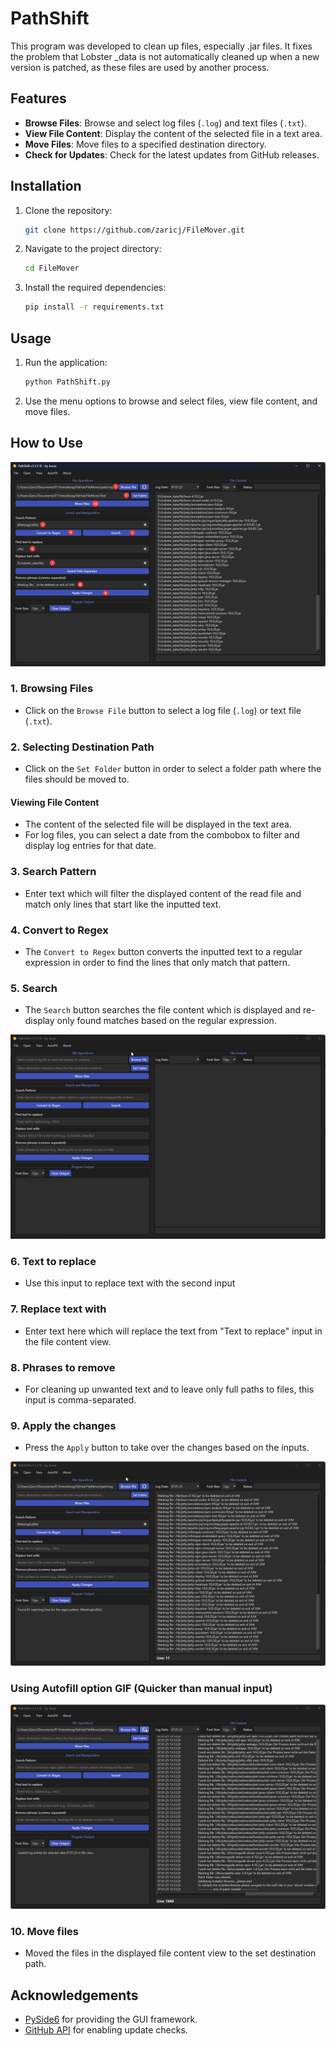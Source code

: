 # PathShift

This program was developed to clean up files, especially .jar files. It fixes the problem that Lobster _data is not automatically cleaned up when a new version is patched, as these files are used by another process.

## Features

- **Browse Files**: Browse and select log files (`.log`) and text files (`.txt`).
- **View File Content**: Display the content of the selected file in a text area.
- **Move Files**: Move files to a specified destination directory.
- **Check for Updates**: Check for the latest updates from GitHub releases.

## Installation

1. Clone the repository:
    ```sh
    git clone https://github.com/zaricj/FileMover.git
    ```

2. Navigate to the project directory:
    ```sh
    cd FileMover
    ```

3. Install the required dependencies:
    ```sh
    pip install -r requirements.txt
    ```

## Usage

1. Run the application:
    ```sh
    python PathShift.py
    ```

2. Use the menu options to browse and select files, view file content, and move files.

## How to Use

![GUI Image](docs/image.png)

### 1. Browsing Files

- Click on the `Browse File` button to select a log file (`.log`) or text file (`.txt`).

### 2. Selecting Destination Path

- Click on the `Set Folder` button in order to select a folder path where the files should be moved to.

#### Viewing File Content

- The content of the selected file will be displayed in the text area.
- For log files, you can select a date from the combobox to filter and display log entries for that date.

### 3. Search Pattern

- Enter text which will filter the displayed content of the read file and match only lines that start like the inputted text.

### 4. Convert to Regex

- The `Convert to Regex` button converts the inputted text to a regular expression in order to find the lines that only match that pattern.

### 5. Search

- The `Search` button searches the file content which is displayed and re-display only found matches based on the regular expression.

![GIF 01](docs/gifs/01_PathShift_SearchFunction.gif)

### 6. Text to replace

- Use this input to replace text with the second input

### 7. Replace text with

- Enter text here which will replace the text from "Text to replace" input in the file content view.

### 8. Phrases to remove

- For cleaning up unwanted text and to leave only full paths to files, this input is comma-separated.

### 9. Apply the changes

- Press the `Apply` button to take over the changes based on the inputs.

![GIF 02](docs/gifs/02_PathShift_TextManiFunction.gif)

### Using Autofill option GIF (Quicker than manual input)

![GIF 03](docs/gifs/03_PathShift_AutoFillFunction.gif)

### 10. Move files

- Moved the files in the displayed file content view to the set destination path.

## Acknowledgements

- [PySide6](https://www.qt.io/qt-for-python) for providing the GUI framework.
- [GitHub API](https://docs.github.com/en/rest) for enabling update checks.

